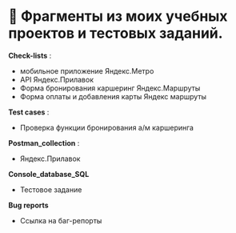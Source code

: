 
# 💬 Фрагменты из моих учебных проектов и тестовых заданий.



 **Check-lists** :
- мобильное приложение Яндекс.Метро
-  API Яндекс.Прилавок
-  Форма бронирования каршеринг Яндекс.Маршруты
-  Форма оплаты и добавления карты Яндекс маршруты
  
  **Test cases** :
- Проверка  функции бронирования а/м каршеринга 

**Postman_collection** :
- Яндекс.Прилавок
  
 **Console_database_SQL**
 - Тестовое задание

 **Bug reports**
 - Ссылка на баг-репорты